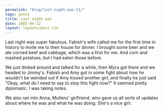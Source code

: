 ```yaml
---
permalink: "blog/last-night-was-11/"
tags: posts
title: Last night was
date: 2003-04-12
layout: layouts/post.njk
---
```


Last night was super fabulous. Fabish's wife called me for the first time in history to invite me to their house for dinner. I brought some beer and we ate corned beef and cabbage, which was a first for me. And corn and mashed potatoes, but I had eaten those before.

We just dinked around and talked for a while, then Myra got there and we headed to Jimmy's. Fabish and Amy got in some fight about how he wouldn't be weirded out if Amy kissed another girl, and finally he just said "Okay, what do I need to say to stop this fight now?" It seemed pretty diplomatic. I was taking notes.

We also ran into Anna, Mullens' girlfriend, who gave us all sorts of updates about where he was and what he was doing. She's a nice girl.